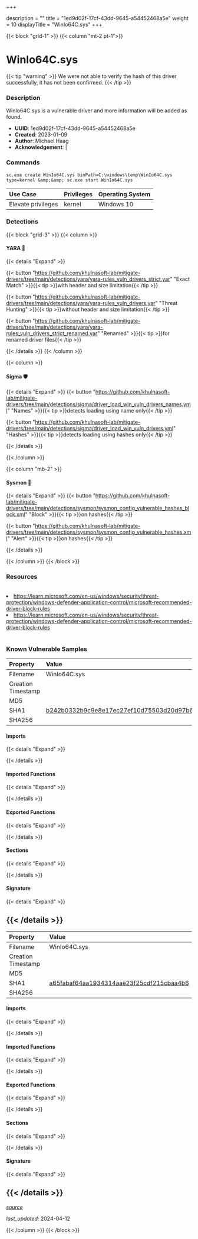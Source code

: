 +++

description = ""
title = "1ed9d02f-17cf-43dd-9645-a54452468a5e"
weight = 10
displayTitle = "WinIo64C.sys"
+++


{{< block "grid-1" >}}
{{< column "mt-2 pt-1">}}


# WinIo64C.sys


{{< tip "warning" >}}
We were not able to verify the hash of this driver successfully, it has not been confirmed.
{{< /tip >}}


### Description

WinIo64C.sys is a vulnerable driver and more information will be added as found.
- **UUID**: 1ed9d02f-17cf-43dd-9645-a54452468a5e
- **Created**: 2023-01-09
- **Author**: Michael Haag
- **Acknowledgement**:  | [](https://twitter.com/)


### Commands

```
sc.exe create WinIo64C.sys binPath=C:\windows\temp\WinIo64C.sys type=kernel &amp;&amp; sc.exe start WinIo64C.sys
```


| Use Case | Privileges | Operating System | 
|:---- | ---- | ---- |
| Elevate privileges | kernel | Windows 10 |



### Detections


{{< block "grid-3" >}}
{{< column >}}
#### YARA 🏹
{{< details "Expand" >}}

{{< button "https://github.com/khulnasoft-lab/mitigate-drivers/tree/main/detections/yara/yara-rules_vuln_drivers_strict.yar" "Exact Match" >}}{{< tip >}}with header and size limitation{{< /tip >}} 

{{< button "https://github.com/khulnasoft-lab/mitigate-drivers/tree/main/detections/yara/yara-rules_vuln_drivers.yar" "Threat Hunting" >}}{{< tip >}}without header and size limitation{{< /tip >}} 

{{< button "https://github.com/khulnasoft-lab/mitigate-drivers/tree/main/detections/yara/yara-rules_vuln_drivers_strict_renamed.yar" "Renamed" >}}{{< tip >}}for renamed driver files{{< /tip >}} 


{{< /details >}}
{{< /column >}}



{{< column >}}

#### Sigma 🛡️
{{< details "Expand" >}}
{{< button "https://github.com/khulnasoft-lab/mitigate-drivers/tree/main/detections/sigma/driver_load_win_vuln_drivers_names.yml" "Names" >}}{{< tip >}}detects loading using name only{{< /tip >}} 


{{< button "https://github.com/khulnasoft-lab/mitigate-drivers/tree/main/detections/sigma/driver_load_win_vuln_drivers.yml" "Hashes" >}}{{< tip >}}detects loading using hashes only{{< /tip >}} 

{{< /details >}}

{{< /column >}}


{{< column "mb-2" >}}

#### Sysmon 🔎
{{< details "Expand" >}}
{{< button "https://github.com/khulnasoft-lab/mitigate-drivers/tree/main/detections/sysmon/sysmon_config_vulnerable_hashes_block.xml" "Block" >}}{{< tip >}}on hashes{{< /tip >}} 

{{< button "https://github.com/khulnasoft-lab/mitigate-drivers/tree/main/detections/sysmon/sysmon_config_vulnerable_hashes.xml" "Alert" >}}{{< tip >}}on hashes{{< /tip >}} 

{{< /details >}}

{{< /column >}}
{{< /block >}}


### Resources
<br>
<li><a href=" https://learn.microsoft.com/en-us/windows/security/threat-protection/windows-defender-application-control/microsoft-recommended-driver-block-rules"> https://learn.microsoft.com/en-us/windows/security/threat-protection/windows-defender-application-control/microsoft-recommended-driver-block-rules</a></li>
<li><a href="https://learn.microsoft.com/en-us/windows/security/threat-protection/windows-defender-application-control/microsoft-recommended-driver-block-rules">https://learn.microsoft.com/en-us/windows/security/threat-protection/windows-defender-application-control/microsoft-recommended-driver-block-rules</a></li>
<br>


### Known Vulnerable Samples

| Property           | Value |
|:-------------------|:------|
| Filename           | WinIo64C.sys |
| Creation Timestamp           |  |
| MD5                | [](https://www.virustotal.com/gui/file/) |
| SHA1               | [b242b0332b9c9e8e17ec27ef10d75503d20d97b6](https://www.virustotal.com/gui/file/b242b0332b9c9e8e17ec27ef10d75503d20d97b6) |
| SHA256             | [](https://www.virustotal.com/gui/file/) |



#### Imports
{{< details "Expand" >}}

{{< /details >}}
#### Imported Functions
{{< details "Expand" >}}

{{< /details >}}
#### Exported Functions
{{< details "Expand" >}}

{{< /details >}}

#### Sections
{{< details "Expand" >}}

{{< /details >}}
#### Signature
{{< details "Expand" >}}

{{< /details >}}
-----
| Property           | Value |
|:-------------------|:------|
| Filename           | WinIo64C.sys |
| Creation Timestamp           |  |
| MD5                | [](https://www.virustotal.com/gui/file/) |
| SHA1               | [a65fabaf64aa1934314aae23f25cdf215cbaa4b6](https://www.virustotal.com/gui/file/a65fabaf64aa1934314aae23f25cdf215cbaa4b6) |
| SHA256             | [](https://www.virustotal.com/gui/file/) |



#### Imports
{{< details "Expand" >}}

{{< /details >}}
#### Imported Functions
{{< details "Expand" >}}

{{< /details >}}
#### Exported Functions
{{< details "Expand" >}}

{{< /details >}}

#### Sections
{{< details "Expand" >}}

{{< /details >}}
#### Signature
{{< details "Expand" >}}

{{< /details >}}
-----



[*source*](https://github.com/khulnasoft-lab/mitigate-drivers/tree/main/yaml/1ed9d02f-17cf-43dd-9645-a54452468a5e.yaml)

*last_updated:* 2024-04-12

{{< /column >}}
{{< /block >}}
